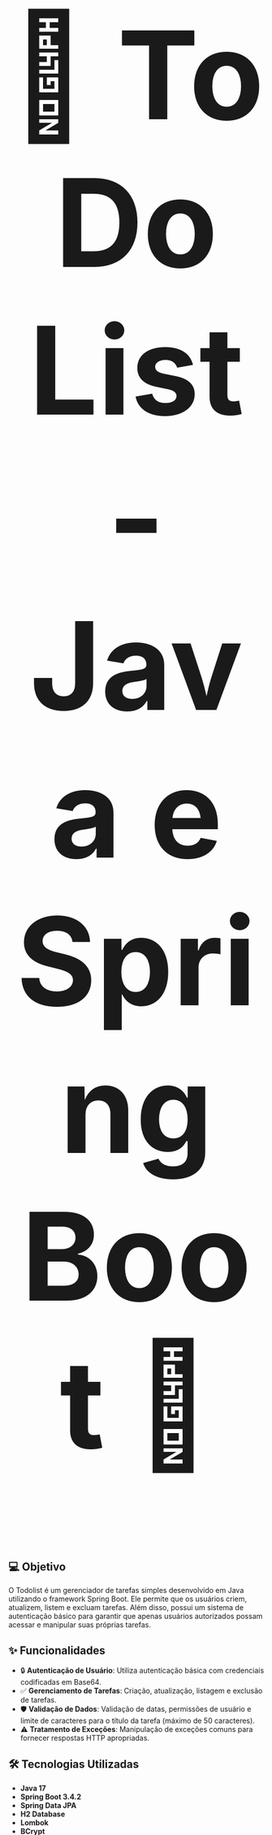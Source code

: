 <h1 align="center" style="font-size: 240px;">
  🚀 To Do List - Java e Spring Boot 🚀
</h1>

## 💻 Objetivo

O Todolist é um gerenciador de tarefas simples desenvolvido em Java utilizando o framework Spring Boot. Ele permite que os usuários criem, atualizem, listem e excluam tarefas. Além disso, possui um sistema de autenticação básico para garantir que apenas usuários autorizados possam acessar e manipular suas próprias tarefas.
## ✨ Funcionalidades

- 🔒 **Autenticação de Usuário**: Utiliza autenticação básica com credenciais codificadas em Base64.
- ✅ **Gerenciamento de Tarefas**: Criação, atualização, listagem e exclusão de tarefas.
- 🛡️ **Validação de Dados**: Validação de datas, permissões de usuário e limite de caracteres para o título da tarefa (máximo de 50 caracteres).
- ⚠️ **Tratamento de Exceções**: Manipulação de exceções comuns para fornecer respostas HTTP apropriadas.

## 🛠️ Tecnologias Utilizadas

- **Java 17**
- **Spring Boot 3.4.2**
- **Spring Data JPA**
- **H2 Database**
- **Lombok**
- **BCrypt**

## 📂 Estrutura principal do projeto
```
src/
└── main/
    └── java/
        └── br/
            └── com/
                └── rodrigo/
                    └── todolist/
                        ├── tarefa/
                        │   ├── ControllerTarefa.java
                        │   ├── ModelTarefa.java
                        │   └── RepositoryTarefa.java
                        ├── usuario/
                        │   ├── ControllerUsuario.java
                        │   ├── ModelUsuario.java
                        │   └── RepositoryUsuario.java
                        ├── excecoes/
                        │   └── ExceptionHandlerController.java
                        ├── filtro/
                        │   └── FiltroAutenticacao.java
                        ├── TodolistApplication.java
                        └── TesteRota.java
```
## ⚙️ Configuração do Ambiente

### Pré-requisitos

- Java 17
- Maven

### Passos para Configuração

1. Clone o repositório:
    ```sh
    git clone <URL_DO_REPOSITORIO>
    cd todolist
    ```

2. Compile e empacote o projeto:
    ```sh
    ./mvnw clean package -DskipTests
    ```

3. Execute a aplicação:
    ```sh
    java -jar target/todolist-1.0.0.jar
    ```

4. Acesse a aplicação em `http://localhost:8080`.

## 🔗 Endpoints

### Usuários

- **Criar Usuário**
    ```http
    POST /users
    Content-Type: application/json

    {
        "nickName": "DevRodrigo",
        "nome": "Rodrigo Mazucato",
        "senha": "dev1234"
    }
    ```

### Tarefas

- **Listar Tarefas**
    ```http
    GET /tasks
    Authorization: Basic <credenciais_base64>
    ```

- **Criar Tarefa**
    ```http
    POST /tasks
    Content-Type: application/json
    Authorization: Basic <credenciais_base64>

    {
        "titulo": "Estudar o curso de Java com Spring Boot",
        "dataInicio": "2023-10-01T10:00:00",
        "dataTermino": "2023-10-01T12:00:00",
        "prioridade": "Alta"
    }
    ```

- **Atualizar Tarefa**
    ```http
    PATCH /tasks/{idTarefa}
    Content-Type: application/json
    Authorization: Basic <credenciais_base64>

    {
        "titulo": "Tarefa Atualizada"
    }
    ```

- **Deletar Tarefa**
    ```http
    DELETE /tasks/{idTarefa}
    Authorization: Basic <credenciais_base64>
    ```

## 🐳 Docker

Para executar a aplicação utilizando Docker:

1. Construa a imagem Docker:
    ```sh
    docker build -t todolist:1.0.0 .
    ```

2. Execute o container:
    ```sh
    docker run -p 8080:8080 todolist:1.0.0
    ```

---
Feito com muita dedicação 🎯 por [Rodrigo Mazucato](https://github.com/rodrigomazucato) 🚀
